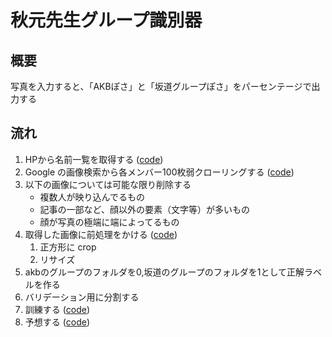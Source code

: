 # 秋元先生グループ識別器

## 概要
写真を入力すると、「AKBぽさ」と「坂道グループぽさ」をパーセンテージで出力する

## 流れ
1. HPから名前一覧を取得する ([code](./getnames.py))
2. Google の画像検索から各メンバー100枚弱クローリングする ([code](./google_img_search.py))
3. 以下の画像については可能な限り削除する
    * 複数人が映り込んでるもの
    * 記事の一部など、顔以外の要素（文字等）が多いもの
    * 顔が写真の極端に端によってるもの
3. 取得した画像に前処理をかける ([code](./resize.py))
    1. 正方形に crop
    2. リサイズ
4. akbのグループのフォルダを0,坂道のグループのフォルダを1として正解ラベルを作る
4. バリデーション用に分割する
4. 訓練する ([code](./akimoto.ipynb))
5. 予想する ([code](./akimoto_predict.ipynb))
